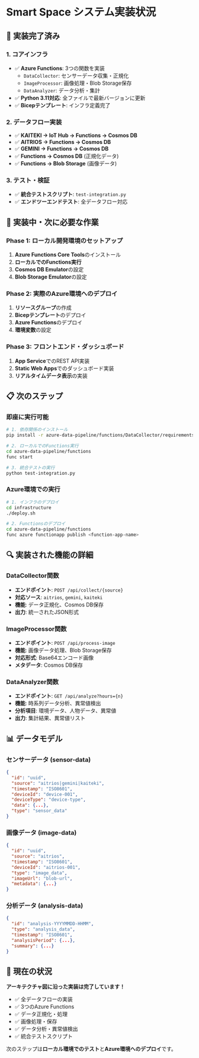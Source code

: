 # Smart Space システム実装状況

## 🎯 実装完了済み

### **1. コアインフラ**
- ✅ **Azure Functions**: 3つの関数を実装
  - `DataCollector`: センサーデータ収集・正規化
  - `ImageProcessor`: 画像処理・Blob Storage保存
  - `DataAnalyzer`: データ分析・集計
- ✅ **Python 3.11対応**: 全ファイルで最新バージョンに更新
- ✅ **Bicepテンプレート**: インフラ定義完了

### **2. データフロー実装**
- ✅ **KAITEKI → IoT Hub → Functions → Cosmos DB**
- ✅ **AITRIOS → Functions → Cosmos DB**
- ✅ **GEMINI → Functions → Cosmos DB**
- ✅ **Functions → Cosmos DB** (正規化データ)
- ✅ **Functions → Blob Storage** (画像データ)

### **3. テスト・検証**
- ✅ **統合テストスクリプト**: `test-integration.py`
- ✅ **エンドツーエンドテスト**: 全データフロー対応

## 🚧 実装中・次に必要な作業

### **Phase 1: ローカル開発環境のセットアップ**
1. **Azure Functions Core Tools**のインストール
2. **ローカルでのFunctions実行**
3. **Cosmos DB Emulator**の設定
4. **Blob Storage Emulator**の設定

### **Phase 2: 実際のAzure環境へのデプロイ**
1. **リソースグループ**の作成
2. **Bicepテンプレート**のデプロイ
3. **Azure Functions**のデプロイ
4. **環境変数**の設定

### **Phase 3: フロントエンド・ダッシュボード**
1. **App Service**でのREST API実装
2. **Static Web Apps**でのダッシュボード実装
3. **リアルタイムデータ表示**の実装

## 📋 次のステップ

### **即座に実行可能**
```bash
# 1. 依存関係のインストール
pip install -r azure-data-pipeline/functions/DataCollector/requirements.txt

# 2. ローカルでのFunctions実行
cd azure-data-pipeline/functions
func start

# 3. 統合テストの実行
python test-integration.py
```

### **Azure環境での実行**
```bash
# 1. インフラのデプロイ
cd infrastructure
./deploy.sh

# 2. Functionsのデプロイ
cd azure-data-pipeline/functions
func azure functionapp publish <function-app-name>
```

## 🔍 実装された機能の詳細

### **DataCollector関数**
- **エンドポイント**: `POST /api/collect/{source}`
- **対応ソース**: `aitrios`, `gemini`, `kaiteki`
- **機能**: データ正規化、Cosmos DB保存
- **出力**: 統一されたJSON形式

### **ImageProcessor関数**
- **エンドポイント**: `POST /api/process-image`
- **機能**: 画像データ処理、Blob Storage保存
- **対応形式**: Base64エンコード画像
- **メタデータ**: Cosmos DB保存

### **DataAnalyzer関数**
- **エンドポイント**: `GET /api/analyze?hours={n}`
- **機能**: 時系列データ分析、異常値検出
- **分析項目**: 環境データ、人物データ、異常値
- **出力**: 集計結果、異常値リスト

## 📊 データモデル

### **センサーデータ (sensor-data)**
```json
{
  "id": "uuid",
  "source": "aitrios|gemini|kaiteki",
  "timestamp": "ISO8601",
  "deviceId": "device-001",
  "deviceType": "device-type",
  "data": {...},
  "type": "sensor_data"
}
```

### **画像データ (image-data)**
```json
{
  "id": "uuid",
  "source": "aitrios",
  "timestamp": "ISO8601",
  "deviceId": "aitrios-001",
  "type": "image_data",
  "imageUrl": "blob-url",
  "metadata": {...}
}
```

### **分析データ (analysis-data)**
```json
{
  "id": "analysis-YYYYMMDD-HHMM",
  "type": "analysis_data",
  "timestamp": "ISO8601",
  "analysisPeriod": {...},
  "summary": {...}
}
```

## 🎉 現在の状況

**アーキテクチャ図に沿った実装は完了しています！**

- ✅ 全データフローの実装
- ✅ 3つのAzure Functions
- ✅ データ正規化・処理
- ✅ 画像処理・保存
- ✅ データ分析・異常値検出
- ✅ 統合テストスクリプト

次のステップは**ローカル環境でのテスト**と**Azure環境へのデプロイ**です。
